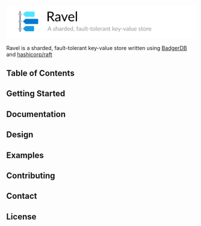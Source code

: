 ![](header.png)

Ravel is a sharded, fault-tolerant key-value store written using [BadgerDB](https://github.com/dgraph-io/badger) 
and [hashicorp/raft](https://github.com/hashicorp/raft) 

## Table of Contents

## Getting Started

## Documentation

## Design

## Examples

## Contributing

## Contact

## License